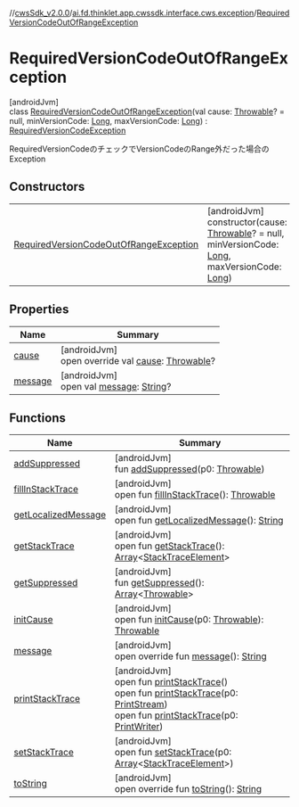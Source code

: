 //[cwsSdk_v2.0.0](../../../index.md)/[ai.fd.thinklet.app.cwssdk.interface.cws.exception](../index.md)/[RequiredVersionCodeOutOfRangeException](index.md)

# RequiredVersionCodeOutOfRangeException

[androidJvm]\
class [RequiredVersionCodeOutOfRangeException](index.md)(val cause: [Throwable](https://kotlinlang.org/api/latest/jvm/stdlib/kotlin/-throwable/index.html)? = null, minVersionCode: [Long](https://kotlinlang.org/api/latest/jvm/stdlib/kotlin/-long/index.html), maxVersionCode: [Long](https://kotlinlang.org/api/latest/jvm/stdlib/kotlin/-long/index.html)) : [RequiredVersionCodeException](../-required-version-code-exception/index.md)

RequiredVersionCodeのチェックでVersionCodeのRange外だった場合のException

## Constructors

| | |
|---|---|
| [RequiredVersionCodeOutOfRangeException](-required-version-code-out-of-range-exception.md) | [androidJvm]<br>constructor(cause: [Throwable](https://kotlinlang.org/api/latest/jvm/stdlib/kotlin/-throwable/index.html)? = null, minVersionCode: [Long](https://kotlinlang.org/api/latest/jvm/stdlib/kotlin/-long/index.html), maxVersionCode: [Long](https://kotlinlang.org/api/latest/jvm/stdlib/kotlin/-long/index.html)) |

## Properties

| Name | Summary |
|---|---|
| [cause](../-cws-sdk-exception/cause.md) | [androidJvm]<br>open override val [cause](../-cws-sdk-exception/cause.md): [Throwable](https://kotlinlang.org/api/latest/jvm/stdlib/kotlin/-throwable/index.html)? |
| [message](../-cws-request-info-get-failed-exception/index.md#1824300659%2FProperties%2F266414480) | [androidJvm]<br>open val [message](../-cws-request-info-get-failed-exception/index.md#1824300659%2FProperties%2F266414480): [String](https://kotlinlang.org/api/latest/jvm/stdlib/kotlin/-string/index.html)? |

## Functions

| Name | Summary |
|---|---|
| [addSuppressed](../-cws-request-info-get-failed-exception/index.md#282858770%2FFunctions%2F266414480) | [androidJvm]<br>fun [addSuppressed](../-cws-request-info-get-failed-exception/index.md#282858770%2FFunctions%2F266414480)(p0: [Throwable](https://kotlinlang.org/api/latest/jvm/stdlib/kotlin/-throwable/index.html)) |
| [fillInStackTrace](../-cws-request-info-get-failed-exception/index.md#-1102069925%2FFunctions%2F266414480) | [androidJvm]<br>open fun [fillInStackTrace](../-cws-request-info-get-failed-exception/index.md#-1102069925%2FFunctions%2F266414480)(): [Throwable](https://kotlinlang.org/api/latest/jvm/stdlib/kotlin/-throwable/index.html) |
| [getLocalizedMessage](../-cws-request-info-get-failed-exception/index.md#1043865560%2FFunctions%2F266414480) | [androidJvm]<br>open fun [getLocalizedMessage](../-cws-request-info-get-failed-exception/index.md#1043865560%2FFunctions%2F266414480)(): [String](https://kotlinlang.org/api/latest/jvm/stdlib/kotlin/-string/index.html) |
| [getStackTrace](../-cws-request-info-get-failed-exception/index.md#2050903719%2FFunctions%2F266414480) | [androidJvm]<br>open fun [getStackTrace](../-cws-request-info-get-failed-exception/index.md#2050903719%2FFunctions%2F266414480)(): [Array](https://kotlinlang.org/api/latest/jvm/stdlib/kotlin/-array/index.html)&lt;[StackTraceElement](https://developer.android.com/reference/kotlin/java/lang/StackTraceElement.html)&gt; |
| [getSuppressed](../-cws-request-info-get-failed-exception/index.md#672492560%2FFunctions%2F266414480) | [androidJvm]<br>fun [getSuppressed](../-cws-request-info-get-failed-exception/index.md#672492560%2FFunctions%2F266414480)(): [Array](https://kotlinlang.org/api/latest/jvm/stdlib/kotlin/-array/index.html)&lt;[Throwable](https://kotlinlang.org/api/latest/jvm/stdlib/kotlin/-throwable/index.html)&gt; |
| [initCause](../-cws-request-info-get-failed-exception/index.md#-418225042%2FFunctions%2F266414480) | [androidJvm]<br>open fun [initCause](../-cws-request-info-get-failed-exception/index.md#-418225042%2FFunctions%2F266414480)(p0: [Throwable](https://kotlinlang.org/api/latest/jvm/stdlib/kotlin/-throwable/index.html)): [Throwable](https://kotlinlang.org/api/latest/jvm/stdlib/kotlin/-throwable/index.html) |
| [message](message.md) | [androidJvm]<br>open override fun [message](message.md)(): [String](https://kotlinlang.org/api/latest/jvm/stdlib/kotlin/-string/index.html) |
| [printStackTrace](../-cws-request-info-get-failed-exception/index.md#-1769529168%2FFunctions%2F266414480) | [androidJvm]<br>open fun [printStackTrace](../-cws-request-info-get-failed-exception/index.md#-1769529168%2FFunctions%2F266414480)()<br>open fun [printStackTrace](../-cws-request-info-get-failed-exception/index.md#1841853697%2FFunctions%2F266414480)(p0: [PrintStream](https://developer.android.com/reference/kotlin/java/io/PrintStream.html))<br>open fun [printStackTrace](../-cws-request-info-get-failed-exception/index.md#1175535278%2FFunctions%2F266414480)(p0: [PrintWriter](https://developer.android.com/reference/kotlin/java/io/PrintWriter.html)) |
| [setStackTrace](../-cws-request-info-get-failed-exception/index.md#2135801318%2FFunctions%2F266414480) | [androidJvm]<br>open fun [setStackTrace](../-cws-request-info-get-failed-exception/index.md#2135801318%2FFunctions%2F266414480)(p0: [Array](https://kotlinlang.org/api/latest/jvm/stdlib/kotlin/-array/index.html)&lt;[StackTraceElement](https://developer.android.com/reference/kotlin/java/lang/StackTraceElement.html)&gt;) |
| [toString](../-cws-sdk-exception/to-string.md) | [androidJvm]<br>open override fun [toString](../-cws-sdk-exception/to-string.md)(): [String](https://kotlinlang.org/api/latest/jvm/stdlib/kotlin/-string/index.html) |

